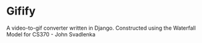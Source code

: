 # Gifify
A video-to-gif converter written in Django. Constructed using the Waterfall Model for CS370 - John Svadlenka
